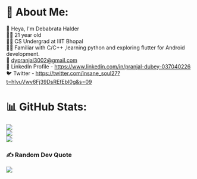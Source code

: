 # 💫 About Me:
👋 Heya, I'm Debabrata Halder<br>🧍‍♂️ 21 year old<br>👨‍🎓 CS Undergrad at IIIT Bhopal<br>👨‍💻 Familiar with C/C++ ,learning python and exploring flutter for Android development.<br>📧 dypranjal3002@gmail.com<br>👤 LinkedIn Profile - https://www.linkedin.com/in/pranjal-dubey-037040226<br>🐦 Twitter - https://twitter.com/insane_soul27?t=hIvuVwv6Fj39DsREfEbI0g&s=09

# 📊 GitHub Stats:
![](https://github-readme-stats.vercel.app/api?username=debabrata2050&theme=dark&hide_border=false&include_all_commits=false&count_private=false)<br/>
![](https://github-readme-streak-stats.herokuapp.com/?user=debabrata2050&theme=dark&hide_border=false)<br/>
![](https://github-readme-stats.vercel.app/api/top-langs/?username=debabrata2050&theme=dark&hide_border=false&include_all_commits=false&count_private=false&layout=compact)

### ✍️ Random Dev Quote
![](https://quotes-github-readme.vercel.app/api?type=horizontal&theme=radical)
